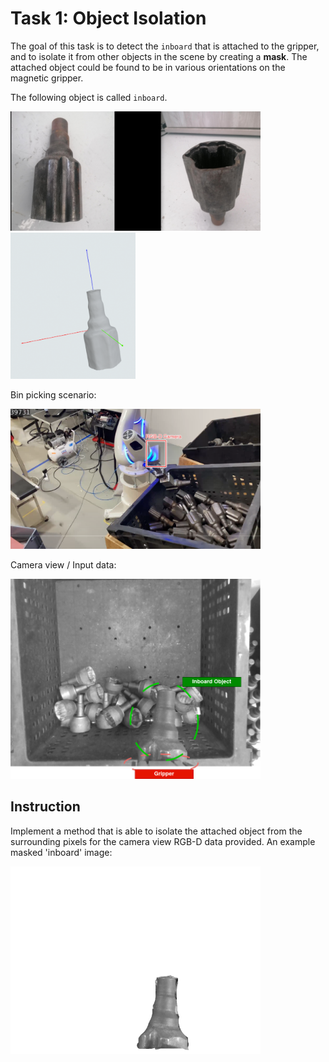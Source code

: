 # Task 1: Object Isolation

The goal of this task is to detect the `inboard` that is attached to the gripper, and to isolate it from other objects in the scene by creating a **mask**. The attached object could be found to be in various orientations on the magnetic gripper.

The following object is called `inboard`.

<img src="imgs/inboard_2.png" alt="drawing" width="400"/>
<img src="imgs/inboard_1.png" alt="drawing" width="200"/>


Bin picking scenario:

<img src="imgs/binpick_background.png" alt="object in hand" width="400"/>

Camera view / Input data:

<img src="imgs/Pose_Corrector_Challenge.drawio.png" alt="object in hand" width="400"/>

Instruction
---
Implement a method that is able to isolate the attached object from the surrounding pixels for the camera view RGB-D data provided. An example masked 'inboard' image: 

<img src="imgs/object_mask.png" alt="object in hand" width="400"/>


